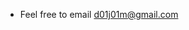 - Feel free to email d01j01m@gmail.com

<!---
dylanjm987/dylanjm987 is a ✨ special ✨ repository because its `README.md` (this file) appears on your GitHub profile.
You can click the Preview link to take a look at your changes.
--->
